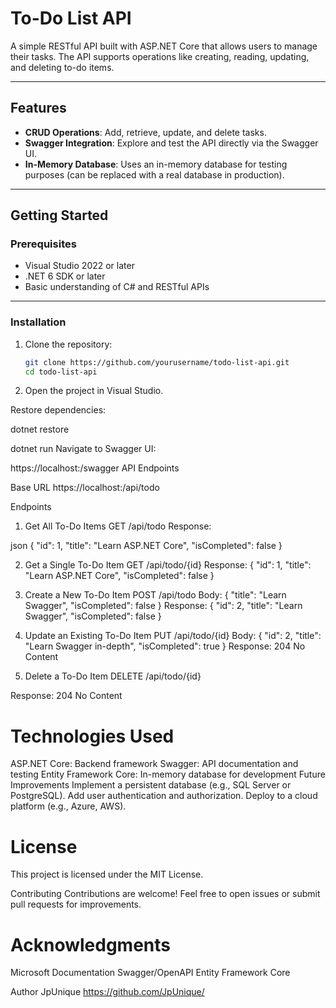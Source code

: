 # To-Do List API

A simple RESTful API built with ASP.NET Core that allows users to manage their tasks. The API supports operations like creating, reading, updating, and deleting to-do items.

---

## Features
- **CRUD Operations**: Add, retrieve, update, and delete tasks.
- **Swagger Integration**: Explore and test the API directly via the Swagger UI.
- **In-Memory Database**: Uses an in-memory database for testing purposes (can be replaced with a real database in production).

---

## Getting Started

### Prerequisites
- Visual Studio 2022 or later
- .NET 6 SDK or later
- Basic understanding of C# and RESTful APIs

---

### Installation

1. Clone the repository:
   ```bash
   git clone https://github.com/yourusername/todo-list-api.git
   cd todo-list-api
2. Open the project in Visual Studio.

Restore dependencies:

dotnet restore

dotnet run
Navigate to Swagger UI:

https://localhost:<port>/swagger
API Endpoints

Base URL
https://localhost:<port>/api/todo

Endpoints
1. Get All To-Do Items
GET /api/todo
Response:

json
    {
        "id": 1,
        "title": "Learn ASP.NET Core",
        "isCompleted": false
    }


2. Get a Single To-Do Item
GET /api/todo/{id}
Response:
{
    "id": 1,
    "title": "Learn ASP.NET Core",
    "isCompleted": false
}
3. Create a New To-Do Item
POST /api/todo
Body:
{
    "title": "Learn Swagger",
    "isCompleted": false
}
Response:
{
    "id": 2,
    "title": "Learn Swagger",
    "isCompleted": false
}
4. Update an Existing To-Do Item
PUT /api/todo/{id}
Body:
{
    "id": 2,
    "title": "Learn Swagger in-depth",
    "isCompleted": true
}
Response:
204 No Content

5. Delete a To-Do Item
DELETE /api/todo/{id}

Response:
204 No Content
   
# Technologies Used
ASP.NET Core: Backend framework
Swagger: API documentation and testing
Entity Framework Core: In-memory database for development
Future Improvements
Implement a persistent database (e.g., SQL Server or PostgreSQL).
Add user authentication and authorization.
Deploy to a cloud platform (e.g., Azure, AWS).

# License
This project is licensed under the MIT License.

Contributing
Contributions are welcome! Feel free to open issues or submit pull requests for improvements.

# Acknowledgments
Microsoft Documentation
Swagger/OpenAPI
Entity Framework Core

Author
JpUnique
https://github.com/JpUnique/













